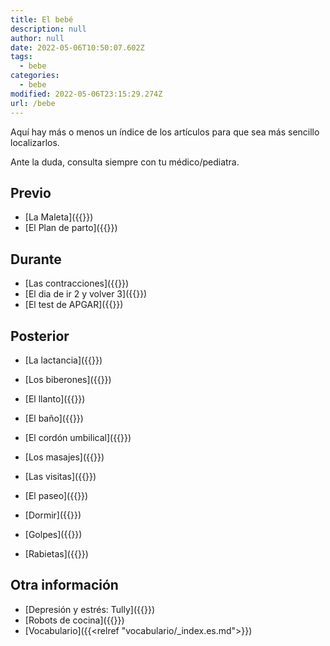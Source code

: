 ```yaml
---
title: El bebé
description: null
author: null
date: 2022-05-06T10:50:07.602Z
tags:
  - bebe
categories:
  - bebe
modified: 2022-05-06T23:15:29.274Z
url: /bebe
---
```


Aquí hay más o menos un índice de los artículos para que sea más sencillo localizarlos.

Ante la duda, consulta siempre con tu médico/pediatra.

## Previo

- [La Maleta]({{<relref path="maleta.es.md" >}})
- [El Plan de parto]({{<relref path="plan-de-parto.es.md" >}})

## Durante

- [Las contracciones]({{<relref path="contracciones.es.md" >}})
- [El dia de ir 2 y volver 3]({{<relref path="el-dia-de-ir-2-y-volver-3.es.md" >}})
- [El test de APGAR]({{<relref path="apgar.es.md">}})

## Posterior

- [La lactancia]({{<relref path="lactancia.es.md" >}})
- [Los biberones]({{<relref path="biberones.es.md" >}})
- [El llanto]({{<relref path="llanto.es.md" >}})
- [El baño]({{<relref path="baño.es.md" >}})
- [El cordón umbilical]({{<relref path="cordon.es.md" >}})
- [Los masajes]({{<relref path="masajes.es.md" >}})
- [Las visitas]({{<relref path="visitas.es.md" >}})
- [El paseo]({{<relref path="paseo.es.md" >}})

- [Dormir]({{<relref path="dormir.es.md" >}})
- [Golpes]({{<relref path="golpes.es.md" >}})
- [Rabietas]({{<relref path="las-rabietas.es.md" >}})

## Otra información

- [Depresión y estrés: Tully]({{<relref path="tully.es.md" >}})
- [Robots de cocina]({{<relref path="2019-01-04-thermomix/index.es.md" >}})
- [Vocabulario]({{<relref "vocabulario/_index.es.md">}})
